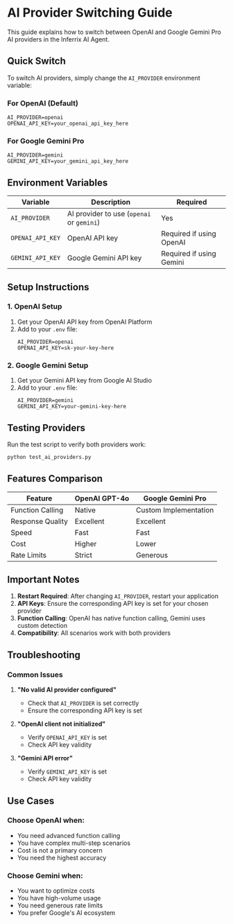 # AI Provider Switching Guide

This guide explains how to switch between OpenAI and Google Gemini Pro AI providers in the Inferrix AI Agent.

## Quick Switch

To switch AI providers, simply change the `AI_PROVIDER` environment variable:

### For OpenAI (Default)
```
AI_PROVIDER=openai
OPENAI_API_KEY=your_openai_api_key_here
```

### For Google Gemini Pro
```
AI_PROVIDER=gemini
GEMINI_API_KEY=your_gemini_api_key_here
```

## Environment Variables

| Variable | Description | Required |
|----------|-------------|----------|
| `AI_PROVIDER` | AI provider to use (`openai` or `gemini`) | Yes |
| `OPENAI_API_KEY` | OpenAI API key | Required if using OpenAI |
| `GEMINI_API_KEY` | Google Gemini API key | Required if using Gemini |

## Setup Instructions

### 1. OpenAI Setup
1. Get your OpenAI API key from OpenAI Platform
2. Add to your `.env` file:
   ```
   AI_PROVIDER=openai
   OPENAI_API_KEY=sk-your-key-here
   ```

### 2. Google Gemini Setup
1. Get your Gemini API key from Google AI Studio
2. Add to your `.env` file:
   ```
   AI_PROVIDER=gemini
   GEMINI_API_KEY=your-gemini-key-here
   ```

## Testing Providers

Run the test script to verify both providers work:

```bash
python test_ai_providers.py
```

## Features Comparison

| Feature | OpenAI GPT-4o | Google Gemini Pro |
|---------|---------------|-------------------|
| Function Calling | Native | Custom Implementation |
| Response Quality | Excellent | Excellent |
| Speed | Fast | Fast |
| Cost | Higher | Lower |
| Rate Limits | Strict | Generous |

## Important Notes

1. **Restart Required**: After changing `AI_PROVIDER`, restart your application
2. **API Keys**: Ensure the corresponding API key is set for your chosen provider
3. **Function Calling**: OpenAI has native function calling, Gemini uses custom detection
4. **Compatibility**: All scenarios work with both providers

## Troubleshooting

### Common Issues

1. **"No valid AI provider configured"**
   - Check that `AI_PROVIDER` is set correctly
   - Ensure the corresponding API key is set

2. **"OpenAI client not initialized"**
   - Verify `OPENAI_API_KEY` is set
   - Check API key validity

3. **"Gemini API error"**
   - Verify `GEMINI_API_KEY` is set
   - Check API key validity

## Use Cases

### Choose OpenAI when:
- You need advanced function calling
- You have complex multi-step scenarios
- Cost is not a primary concern
- You need the highest accuracy

### Choose Gemini when:
- You want to optimize costs
- You have high-volume usage
- You need generous rate limits
- You prefer Google's AI ecosystem 